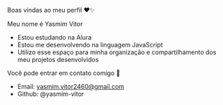 Boas vindas ao meu perfil ❤️✨

Meu nome é Yasmim Vitor

- Estou estudando na Alura 
- Estou me desenvolvendo na linguagem JavaScript
- Utilizo esse espaço para minha organização e compartilhamento dos meu projetos desenvolvidos

Você pode entrar em contato comigo 📮

- Email: yasmim.vitor2460@gmail.com
- Github: @yasmim-vitor

